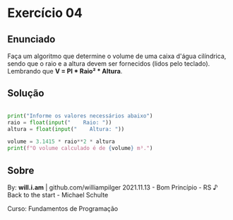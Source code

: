 # Exercício 04

## Enunciado

Faça um algoritmo que determine o volume de uma caixa d'água cilíndrica, sendo que o raio e a altura devem ser fornecidos (lidos pelo teclado).
Lembrando que **V = PI * Raio² * Altura**.

## Solução

```py

print("Informe os valores necessários abaixo")
raio = float(input("    Raio: "))
altura = float(input("    Altura: "))

volume = 3.1415 * raio**2 * altura
print(f"O volume calculado é de {volume} m³.")

```

## Sobre

By: **will.i.am** | github.com/williampilger
2021.11.13 - Bom Princípio - RS
♪ Back to the start - Michael Schulte

Curso: Fundamentos de Programação